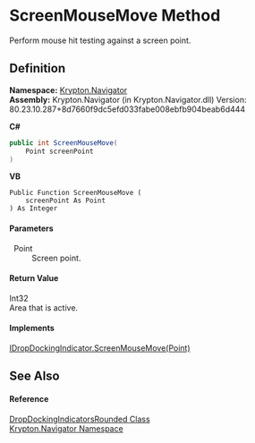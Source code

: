 # ScreenMouseMove Method


Perform mouse hit testing against a screen point.



## Definition
**Namespace:** <a href="a21ac074-d119-3dc6-bd1c-d3a12c0128bc.md">Krypton.Navigator</a>  
**Assembly:** Krypton.Navigator (in Krypton.Navigator.dll) Version: 80.23.10.287+8d7660f9dc5efd033fabe008ebfb904beab6d444

**C#**
``` C#
public int ScreenMouseMove(
	Point screenPoint
)
```
**VB**
``` VB
Public Function ScreenMouseMove ( 
	screenPoint As Point
) As Integer
```



#### Parameters
<dl><dt>  Point</dt><dd>Screen point.</dd></dl>

#### Return Value
Int32  
Area that is active.

#### Implements
<a href="cbc81e49-d4f1-5284-d8ae-ef065a32a918.md">IDropDockingIndicator.ScreenMouseMove(Point)</a>  


## See Also


#### Reference
<a href="ddb981da-7a49-afd1-ba50-83b1e5fe2724.md">DropDockingIndicatorsRounded Class</a>  
<a href="a21ac074-d119-3dc6-bd1c-d3a12c0128bc.md">Krypton.Navigator Namespace</a>  
